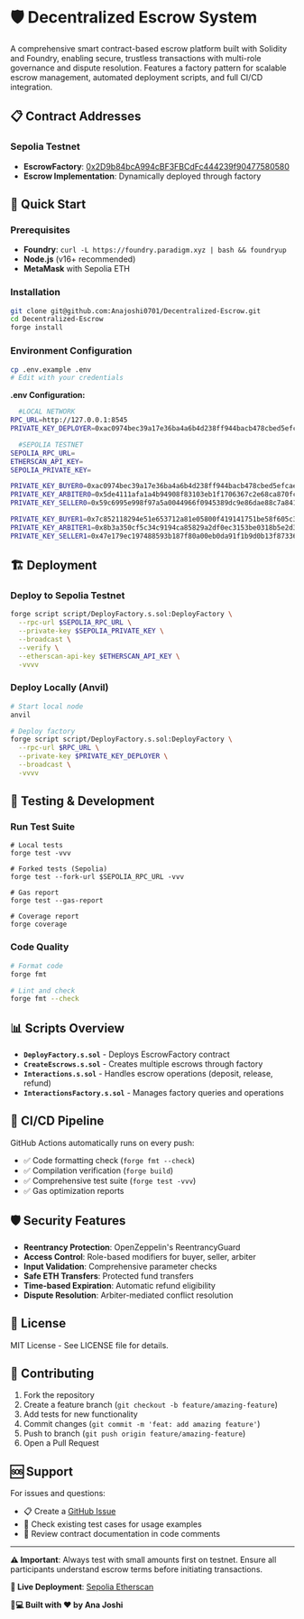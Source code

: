 # 🛡️ Decentralized Escrow System

A comprehensive smart contract-based escrow platform built with Solidity and Foundry, enabling secure, trustless transactions with multi-role governance and dispute resolution. Features a factory pattern for scalable escrow management, automated deployment scripts, and full CI/CD integration.

## 📋 Contract Addresses

### Sepolia Testnet
- **EscrowFactory**: [0x2D9b84bcA994cBF3FBCdFc444239f90477580580](https://sepolia.etherscan.io/address/0x2D9b84bcA994cBF3FBCdFc444239f90477580580)
- **Escrow Implementation**: Dynamically deployed through factory

## 🚀 Quick Start

### Prerequisites
- **Foundry**: `curl -L https://foundry.paradigm.xyz | bash && foundryup`
- **Node.js** (v16+ recommended)
- **MetaMask** with Sepolia ETH

### Installation
```bash
git clone git@github.com:Anajoshi0701/Decentralized-Escrow.git
cd Decentralized-Escrow
forge install
```

### Environment Configuration
```bash
cp .env.example .env
# Edit with your credentials
```

**.env Configuration:**
```bash
  #LOCAL NETWORK
RPC_URL=http://127.0.0.1:8545
PRIVATE_KEY_DEPLOYER=0xac0974bec39a17e36ba4a6b4d238ff944bacb478cbed5efcae784d7bf4f2ff80

  #SEPOLIA TESTNET
SEPOLIA_RPC_URL=
ETHERSCAN_API_KEY=
SEPOLIA_PRIVATE_KEY=

PRIVATE_KEY_BUYER0=0xac0974bec39a17e36ba4a6b4d238ff944bacb478cbed5efcae784d7bf4f2ff80
PRIVATE_KEY_ARBITER0=0x5de4111afa1a4b94908f83103eb1f1706367c2e68ca870fc3fb9a804cdab365a
PRIVATE_KEY_SELLER0=0x59c6995e998f97a5a0044966f0945389dc9e86dae88c7a8412f4603b6b78690d

PRIVATE_KEY_BUYER1=0x7c852118294e51e653712a81e05800f419141751be58f605c371e15141b007a6
PRIVATE_KEY_ARBITER1=0x8b3a350cf5c34c9194ca85829a2df0ec3153be0318b5e2d3348e872092edffba
PRIVATE_KEY_SELLER1=0x47e179ec197488593b187f80a00eb0da91f1b9d0b13f8733639f19c30a34926a

```

## 🏗️ Deployment

### Deploy to Sepolia Testnet
```bash
forge script script/DeployFactory.s.sol:DeployFactory \
  --rpc-url $SEPOLIA_RPC_URL \
  --private-key $SEPOLIA_PRIVATE_KEY \
  --broadcast \
  --verify \
  --etherscan-api-key $ETHERSCAN_API_KEY \
  -vvvv
```

### Deploy Locally (Anvil)
```bash
# Start local node
anvil

# Deploy factory
forge script script/DeployFactory.s.sol:DeployFactory \
  --rpc-url $RPC_URL \
  --private-key $PRIVATE_KEY_DEPLOYER \
  --broadcast \
  -vvvv
```

## 🧪 Testing & Development

### Run Test Suite
```wsl
# Local tests
forge test -vvv

# Forked tests (Sepolia)
forge test --fork-url $SEPOLIA_RPC_URL -vvv

# Gas report
forge test --gas-report

# Coverage report
forge coverage
```

### Code Quality
```bash
# Format code
forge fmt

# Lint and check
forge fmt --check
```

## 📊 Scripts Overview

- **`DeployFactory.s.sol`** - Deploys EscrowFactory contract
- **`CreateEscrows.s.sol`** - Creates multiple escrows through factory
- **`Interactions.s.sol`** - Handles escrow operations (deposit, release, refund)
- **`InteractionsFactory.s.sol`** - Manages factory queries and operations

## 🔄 CI/CD Pipeline

GitHub Actions automatically runs on every push:
- ✅ Code formatting check (`forge fmt --check`)
- ✅ Compilation verification (`forge build`)
- ✅ Comprehensive test suite (`forge test -vvv`)
- ✅ Gas optimization reports

## 🛡️ Security Features

- **Reentrancy Protection**: OpenZeppelin's ReentrancyGuard
- **Access Control**: Role-based modifiers for buyer, seller, arbiter
- **Input Validation**: Comprehensive parameter checks
- **Safe ETH Transfers**: Protected fund transfers
- **Time-based Expiration**: Automatic refund eligibility
- **Dispute Resolution**: Arbiter-mediated conflict resolution

## 📝 License

MIT License - See LICENSE file for details.

## 🤝 Contributing

1. Fork the repository
2. Create a feature branch (`git checkout -b feature/amazing-feature`)
3. Add tests for new functionality
4. Commit changes (`git commit -m 'feat: add amazing feature'`)
5. Push to branch (`git push origin feature/amazing-feature`)
6. Open a Pull Request

## 🆘 Support

For issues and questions:
- 📋 Create a [GitHub Issue](https://github.com/Anajoshi0701/Decentralized-Escrow/issues)
- 🐛 Check existing test cases for usage examples
- 📖 Review contract documentation in code comments

---

**⚠️ Important**: Always test with small amounts first on testnet. Ensure all participants understand escrow terms before initiating transactions.

**🔗 Live Deployment**: [Sepolia Etherscan](https://sepolia.etherscan.io/address/0x2D9b84bcA994cBF3FBCdFc444239f90477580580)

**👩💻 Built with ❤️ by Ana Joshi**